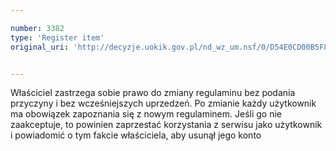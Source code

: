 ```yaml
---

number: 3382
type: 'Register item'
original_uri: 'http://decyzje.uokik.gov.pl/nd_wz_um.nsf/0/D54E0CD00B5F8568C1257A3300356BF3?OpenDocument'


---
```


Właściciel zastrzega sobie prawo do zmiany regulaminu bez podania przyczyny i bez wcześniejszych uprzedzeń. Po zmianie każdy użytkownik ma obowiązek zapoznania się z nowym regulaminem. Jeśli go nie zaakceptuje, to powinien zaprzestać korzystania z serwisu jako użytkownik i powiadomić o tym fakcie właściciela, aby usunął jego konto
